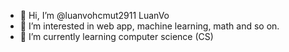 - 👋 Hi, I’m @luanvohcmut2911 LuanVo
- 👀 I’m interested in web app, machine learning, math and so on.
- 🌱 I’m currently learning computer science (CS)

<!---
luanvohcmut2911/luanvohcmut2911 is a ✨ special ✨ repository because its `README.md` (this file) appears on your GitHub profile.
You can click the Preview link to take a look at your changes.
--->
